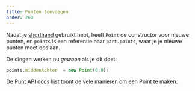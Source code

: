 ```yaml
---
title: Punten toevoegen
order: 260
---
```


Nadat je [shorthand](/howtos/core/shorthand/) gebruikt hebt, heeft `Point` de constructor voor nieuwe punten, en `points` is een referentie naar `part.points`, waar je je nieuwe punten moet opslaan.

De dingen werken nu *gewoon* als je dit doet:

```js
points.middenAchter  = new Point(0,0);
```

<Tip>

De [Punt API docs](/api/point) lijst toont de vele manieren om een Point te maken.

</Tip>


